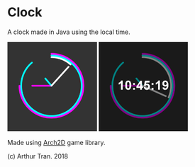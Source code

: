 # Clock

A clock made in Java using the local time.

<p float="left">
  <img src="screenshots/1.png" width="40%">
  <img src="screenshots/2.png" width="40%">
</p>

Made using <a href="https://github.com/atran06/Arch2D">Arch2D</a> game library.

(c) Arthur Tran. 2018
